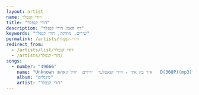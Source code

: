 ```yaml
---
layout: artist
name: דודי קנפלר
title: "דודי קנפלר"
description: "דף האמן דודי קנפלר"
keywords: "שירים, מוזיקה, דודי קנפלר"
permalink: /artists/דודי-קנפלר
redirect_from:
  - /artists/list/דודי קנפלר
  - /artists/דודי-קנפלר/
songs:
  - number: "49666"
    name: "Unknown איך בין איך - דודי קנאפלער  ידידים  יודל קאהאן   D(360P)(mp3)"
    album: "סינגלים"
    artist: "דודי קנפלר"
---
```

